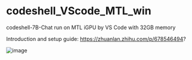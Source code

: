 # codeshell_VScode_MTL_win
codeshell-7B-Chat run on MTL iGPU by VS Code with 32GB memory

Introduction and setup guide:
https://zhuanlan.zhihu.com/p/678546494?

![image](https://github.com/biyuehuang/codeshell_VScode_MTL_win/assets/31006098/b3a60600-73a3-409c-87c7-441df56a156a)
